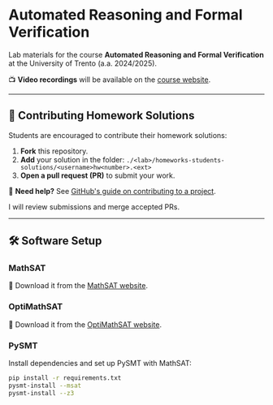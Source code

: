 # **Automated Reasoning and Formal Verification**  

Lab materials for the course **Automated Reasoning and Formal Verification**
at the University of Trento (a.a. 2024/2025).  

📺 **Video recordings** will be available on the [course website](https://didatticaonline.unitn.it/dol/course/view.php?id=41102).  

---

## 🚀 Contributing Homework Solutions  

Students are encouraged to contribute their homework solutions:  

1. **Fork** this repository.  
2. **Add** your solution in the folder:
  ```./<lab>/homeworks-students-solutions/<username>hw<number>.<ext>```
3. **Open a pull request (PR)** to submit your work.  

🔗 **Need help?** See [GitHub's guide on contributing to a project](https://docs.github.com/en/get-started/exploring-projects-on-github/contributing-to-a-project).  

I will review submissions and merge accepted PRs.  

---

## 🛠 Software Setup  

### **MathSAT**  
🔗 Download it from the [MathSAT website](https://mathsat.fbk.eu/download.html).  

### **OptiMathSAT**  
🔗 Download it from the [OptiMathSAT website](https://optimathsat.disi.unitn.it/pages/download-js.html).  

### **PySMT**  
Install dependencies and set up PySMT with MathSAT:  

```bash
pip install -r requirements.txt
pysmt-install --msat
pysmt-install --z3
```
